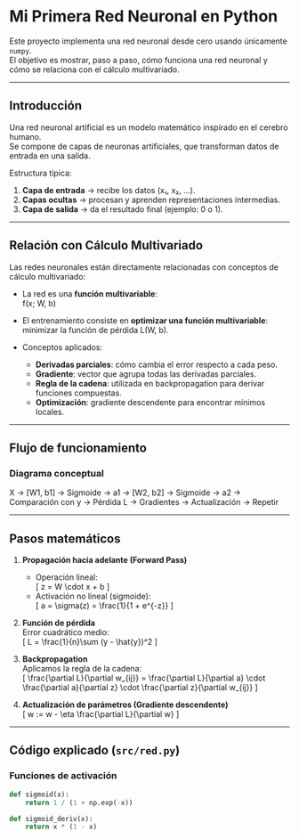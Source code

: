 # Mi Primera Red Neuronal en Python

Este proyecto implementa una red neuronal desde cero usando únicamente `numpy`.  
El objetivo es mostrar, paso a paso, cómo funciona una red neuronal y cómo se relaciona con el cálculo multivariado.

---

## Introducción

Una red neuronal artificial es un modelo matemático inspirado en el cerebro humano.  
Se compone de capas de neuronas artificiales, que transforman datos de entrada en una salida.

Estructura típica:

1. **Capa de entrada** → recibe los datos (x₁, x₂, ...).  
2. **Capas ocultas** → procesan y aprenden representaciones intermedias.  
3. **Capa de salida** → da el resultado final (ejemplo: 0 o 1).  

---

## Relación con Cálculo Multivariado

Las redes neuronales están directamente relacionadas con conceptos de cálculo multivariado:

- La red es una **función multivariable**:  
  f(x; W, b)

- El entrenamiento consiste en **optimizar una función multivariable**:  
  minimizar la función de pérdida L(W, b).

- Conceptos aplicados:
  - **Derivadas parciales**: cómo cambia el error respecto a cada peso.  
  - **Gradiente**: vector que agrupa todas las derivadas parciales.  
  - **Regla de la cadena**: utilizada en backpropagation para derivar funciones compuestas.  
  - **Optimización**: gradiente descendente para encontrar mínimos locales.  

---

## Flujo de funcionamiento

### Diagrama conceptual

X → [W1, b1] → Sigmoide → a1 → [W2, b2] → Sigmoide → a2 → 
Comparación con y → Pérdida L → Gradientes → Actualización → Repetir

---

## Pasos matemáticos

1. **Propagación hacia adelante (Forward Pass)**  
   - Operación lineal:  
     \[
     z = W \cdot x + b
     \]
   - Activación no lineal (sigmoide):  
     \[
     a = \sigma(z) = \frac{1}{1 + e^{-z}}
     \]

2. **Función de pérdida**  
   Error cuadrático medio:  
   \[
   L = \frac{1}{n}\sum (y - \hat{y})^2
   \]

3. **Backpropagation**  
   Aplicamos la regla de la cadena:  
   \[
   \frac{\partial L}{\partial w_{ij}} = \frac{\partial L}{\partial a} \cdot \frac{\partial a}{\partial z} \cdot \frac{\partial z}{\partial w_{ij}}
   \]

4. **Actualización de parámetros (Gradiente descendente)**  
   \[
   w := w - \eta \frac{\partial L}{\partial w}
   \]

---

## Código explicado (`src/red.py`)

### Funciones de activación
```python
def sigmoid(x): 
    return 1 / (1 + np.exp(-x))

def sigmoid_deriv(x): 
    return x * (1 - x)
